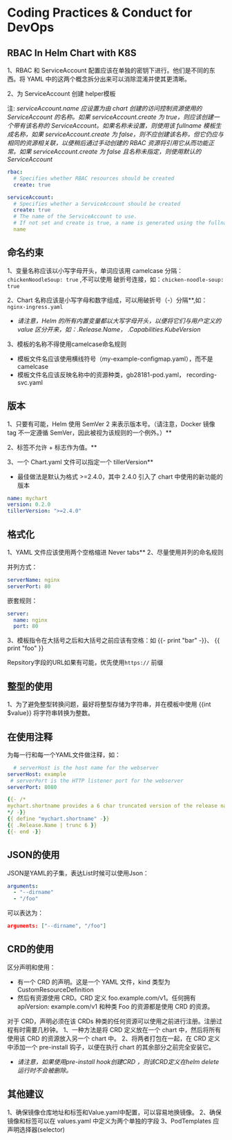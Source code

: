 # Coding Practices & Conduct for DevOps

## RBAC In Helm Chart with K8S

1、RBAC 和 ServiceAccount 配置应该在单独的密钥下进行。他们是不同的东西。将 YAML 中的这两个概念拆分出来可以消除混淆并使其更清晰。

2、为 ServiceAccount 创建 helper模板

注: *serviceAccount.name 应设置为由 chart 创建的访问控制资源使用的 ServiceAccount 的名称。如果 serviceAccount.create 为 true，则应该创建一个带有该名称的 ServiceAccount。如果名称未设置，则使用该 fullname 模板生成名称，如果 serviceAccount.create 为 false，则不应创建该名称，但它仍应与相同的资源相关联，以便稍后通过手动创建的 RBAC 资源将引用它从而功能正常。如果 serviceAccount.create 为 false 且名称未指定，则使用默认的 ServiceAccount*

~~~YAML
rbac:
  # Specifies whether RBAC resources should be created
  create: true

serviceAccount:
  # Specifies whether a ServiceAccount should be created
  create: true
  # The name of the ServiceAccount to use.
  # If not set and create is true, a name is generated using the fullname template
  name
~~~

## 命名约束

1、变量名称应该以小写字母开头，单词应该用 camelcase 分隔： `chickenNoodleSoup: true` ,不可以使用 破折号连接，如：`chicken-noodle-soup: true`

2、Chart 名称应该是小写字母和数字组成，可以用破折号（-）分隔**,如：`nginx-ingress.yaml`

+ *请注意，Helm 的所有内置变量都以大写字母开头，以便将它们与用户定义的 value 区分开来，如：.Release.Name， .Capabilities.KubeVersion*

3、模板的名称不得使用camelcase命名规则

+ 模板文件名应该使用横线符号（my-example-configmap.yaml），而不是 camelcase
+ 模板文件名应该反映名称中的资源种类，gb28181-pod.yaml， recording-svc.yaml

## 版本

1、只要有可能，Helm 使用 SemVer 2 来表示版本号。（请注意，Docker 镜像 tag 不一定遵循 SemVer，因此被视为该规则的一个例外。）**

2、标签不允许 + 标志作为值。**

3、一个 Chart.yaml 文件可以指定一个 tillerVersion**

+ 最佳做法是默认为格式 >=2.4.0，其中 2.4.0 引入了 chart 中使用的新功能的版本

~~~YAML
name: mychart
version: 0.2.0
tillerVersion: ">=2.4.0"
~~~

## 格式化

1、YAML 文件应该使用两个空格缩进 Never tabs**
2、尽量使用并列的命名规则

并列方式：

~~~YAML
serverName: nginx
serverPort: 80
~~~

嵌套规则：

~~~YAML
server:
  name: nginx
  port: 80
~~~

3、模板指令在大括号之后和大括号之前应该有空格：如 {{- print "bar" -}}、 {{ print "foo" }}

Repsitory字段的URL如果有可能，优先使用`https://` 前缀

## 整型的使用

1、为了避免整型转换问题，最好将整型存储为字符串，并在模板中使用 {{int $value}} 将字符串转换为整数。

## 在使用注释

为每一行和每一个YAML文件做注释，如：

~~~YAML
  # serverHost is the host name for the webserver
serverHost: example
 # serverPort is the HTTP listener port for the webserver
serverPort: 8080

{{- /*
mychart.shortname provides a 6 char truncated version of the release name.
*/ -}}
{{ define "mychart.shortname" -}}
{{ .Release.Name | trunc 6 }}
{{- end -}}

~~~

## JSON的使用

JSON是YAML的子集，表达List时候可以使用Json：

~~~YAML
arguments:
  - "--dirname"
  - "/foo"
~~~

可以表达为：

~~~JSON
arguments: ["--dirname", "/foo"]
~~~

## CRD的使用

区分声明和使用：

+ 有一个 CRD 的声明。这是一个 YAML 文件，kind 类型为 CustomResourceDefinition
+ 然后有资源使用 CRD。CRD 定义 foo.example.com/v1。任何拥有 apiVersion: example.com/v1 和种类 Foo 的资源都是使用 CRD 的资源。

对于 CRD，声明必须在该 CRDs 种类的任何资源可以使用之前进行注册。注册过程有时需要几秒钟。
1、一种方法是将 CRD 定义放在一个 chart 中，然后将所有使用该 CRD 的资源放入另一个 chart 中。
2、将两者打包在一起，在 CRD 定义中添加一个 pre-install 钩子，以便在执行 chart 的其余部分之前完全安装它。

+ *请注意，如果使用pre-install hook创建CRD ，则该CRD定义在helm delete运行时不会被删除。*

## 其他建议

1、确保镜像仓库地址和标签和Value.yaml中配置，可以容易地换镜像。
2、确保镜像和标签可以在 values.yaml 中定义为两个单独的字段
3、PodTemplates 应声明选择器(selector)